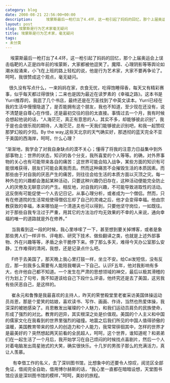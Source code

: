 ```yaml
---
category: blog
date: 2008-08-21 22:56:00+00:00
description:      埃蒙斯最后一枪打出了4.4环，这一枪引起了妈妈的回忆，那个上届奥运会上
layout: post
slug: 埃蒙斯是行为艺术家毫无疑问
title: 埃蒙斯是行为艺术家，毫无疑问
tags:
- 未分类
---
```


     埃蒙斯最后一枪打出了4.4环，这一枪引起了妈妈的回忆，那个上届奥运会上误击临靶的人正是四年前的埃蒙斯，大家都被他逗笑了。魔障、心理阴影等等舆论如潮水般涌来，小飞在上班的路上轻松的说，他是行为艺术家，大家不要再争论了。呵呵，我很赞成这个观点，毫无疑问。

  


    很久没有写点什么，一来妈妈在家，衣食无忧，吃得饱睡得香，每天又有精彩赛事，似乎每天都过得很快；二来也是因为最近在读罗素的《幸福之路》。这本书是Yurri推荐的，我逛了几个书店，最终还是在万圣找到了中英文读本。Yurri已经在我的生活中慢慢隐退了，是否能拥有这个朋友，我也不知道，至少现在还没有，说不清楚是自尊心在作怪，还是最初交往的目的太直接。事情过去一个月，我有时候会想起他说的话，“人海茫茫，真正有意思的人，其实不多，却能够彼此识别”，我于是也会很乐观的期待，人海茫茫，总有一天我们能够彼此识别吧，和我一起赞叹那梦幻般的夕阳。By the way,这些天北京的天气确实好，那透彻的蓝天完全不亚于美国的西海岸，呵呵，什么心理？

  


 “渐渐地，我学会了对我自身缺点的漠不关心；懂得了将我的注意力日益集中到外部事物上：世界的状态，知识的各个分支，我所喜爱的个人等等。的确，对外界事物的关心也有可能带来各自的痛苦：这世界可能会陷入战争，某些方面的知识有可能很难获得，朋友们可能会离我而去。然而这种痛苦不会摧毁生活的本质因素。而那些由于对自我的厌恶产生的痛苦，则往往会给生活的本质方面以灭顶之灾。每一种外在的兴趣都会激起某种活动，只要这种兴趣仍旧存在，这种活动便能完全防止人的厌倦及无聊意识的产生。相反地，对自我的兴趣，不可能导致进取性的活动。这反倒有可能促使一个人去记日记，从事心理分析，或者成为一个僧侣。然而，只有在修道院的生活常规使得僧侣忘却了自己的灵魂之后，他才会变得幸福。他由宗教获致的幸福，本来哪怕是一个清道夫也可以得到，只要他坚守岗位，一如既往。对于那些自我专注过于严重，用其它的方法治疗均无效果的不幸的人来说，通向幸福的唯一的道路就是外在修养。” 

  


  
      当我看到这一段的时候，我心里哆嗦了一下，甚至想到要关掉博客，或者是象那些男人们一样评书、评电影、研究下技术、做些翻译之类，也就是上述外部事物、外在兴趣等等，矛盾之余干脆停下来。停了那么多天，难得今天办公室那么安静，工作难得的清闲，我想，还是记录点什么吧。

  


      F终于去美国了，那天晚上我心里打鼓一样，坐立不安。给Cai发短信，没有反应，那一刻我多么需要有人能陪我嘲讽一下自己。认识F五年，他对我影响有多大，也许他自己都不知道。一个发生在严肃的思想领域的神交，最后以极其滑稽的行为划上了句号，我不知道该给自己下段什么评语，他终究还是去了美国，这另我有些厌恶自己，是这样的。

  


      崔永元和鲁豫是我最喜欢的主持人，昨天的荣誉殿堂里老崔采访美国体操运动员肖恩，那是个爱笑的姑娘，喜欢读书、写作、画画、作诗，当然也热爱体操，我深深的被她感染了。肖恩散发出璀璨的个人魅力，和我们运动员肩负的民族使命，形成了强烈的对比。教育的迥异，其实根深之处是价值观。美国的个人主义和中国的儒家文化在我看到的世界里强烈的碰撞。地震之后我们所见的中国人值得骄傲的温暖，美国教育带来的惊人的创造力和个人能力，我常常徘徊其中，怎样的世界才是最美好的？突然想起两天前看的全民超人，呵呵，这个世界，谁知道呢？和弟弟们在一起生活了一个月后，我开始学习在自己烦闷的时候找点喜剧片，然后一个人对着电脑发出周星驰式的大笑，确实很快乐。十几岁的男孩子那么的充满活力，真让人羡慕。

  


       有幸借工作的名义，去了深圳图书馆，比想象中的还要令人惊叹，阅览区全部免证，借阅完全自助，借用博尔赫斯的话，“我心里一直都在暗暗设想，天堂图书馆应该是深圳图书馆的模样，”呵呵，美妙的旅程。
